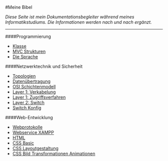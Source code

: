 #Meine Bibel

*Diese Seite ist mein Dokumentationsbegleiter während meines Informatikstudiums. Die Informationen werden nach und nach ergänzt.*

---

####Programmierung 
- [Klasse](https://document.eduardanderegg.ch/Programmierung/Klasse/index.html)  
- [MVC Strukturen](https://document.eduardanderegg.ch/Programmierung/MVC/index.html)  
- [Die Sprache](https://document.eduardanderegg.ch/Programmierung/DieSprache/index.html)  

####Netzwerktechnik und Sicherheit  
- [Topologien](https://document.eduardanderegg.ch/Netzwerk/Topologien/index.html)  
- [Datenübertragung](https://document.eduardanderegg.ch/Netzwerk/Datenuebertragung/index.html)  
- [OSI Schichtenmodell](https://document.eduardanderegg.ch/Netzwerk/OSI-Schichtenmodell/index.html)  
- [Layer 1: Verkabelung](https://document.eduardanderegg.ch/Netzwerk/Verkabelung/index.html)  
- [Layer 1: Zugriffsverfahren](https://document.eduardanderegg.ch/Netzwerk/Zugriffsverfahren/index.html)  
- [Layer 2: Switch](https://document.eduardanderegg.ch/Netzwerk/Switch/index.html)    
- [Switch Konfig](https://document.eduardanderegg.ch/Netzwerk/SwitchKonfig/index.html)  

####Web-Entwicklung  
- [Webprotokolle](https://document.eduardanderegg.ch/Webtechnologie/Webprotokolle/index.html)  
- [Webservice XAMPP](https://document.eduardanderegg.ch/Webtechnologie/Webservice_XAMPP/index.html)  
- [HTML](https://document.eduardanderegg.ch/Webtechnologie/HTML/index.html)  
- [CSS Basic](https://document.eduardanderegg.ch/Webtechnologie/CSS_Basic/index.html)  
- [CSS Layoutgestaltung](https://document.eduardanderegg.ch/Webtechnologie/CSS_Layoutgestaltung/index.html)  
- [CSS Bild Transformationen Animationen ](https://document.eduardanderegg.ch/Webtechnologie/CSS_Bild_Transformationen_Animationen/index.html)    